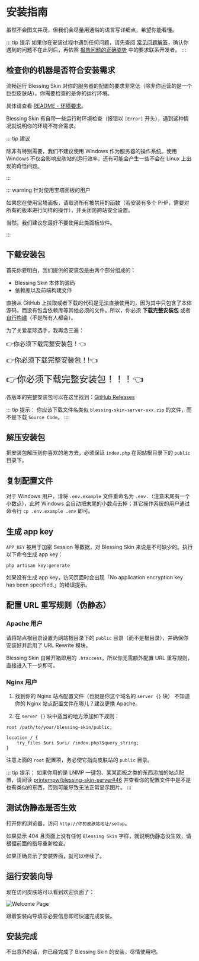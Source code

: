 # 安装指南

虽然不会图文并茂，但我们会尽量用通俗的语言写详细点，希望你能看懂。

::: tip 提示
如果你在安装过程中遇到任何问题，请先查阅 [常见问题解答](/faq.md)，确认你遇到的问题不在此列后，再依照 [报告问题的正确姿势](/report.md) 中的要求联系开发者。
:::

## 检查你的机器是否符合安装需求

流畅运行 Blessing Skin 对你的服务器的配置的要求非常低（除非你运营的是一个巨型皮肤站）。你需要检查的是你的运行环境。

具体请查看 [README - 环境要求](https://github.com/bs-community/blessing-skin-server/blob/master/README.md#%E7%8E%AF%E5%A2%83%E8%A6%81%E6%B1%82)。

Blessing Skin 有自带一些运行时环境检查（报错以 `[Error]` 开头），遇到这种情况就说明你的环境不符合需求。

::: tip 建议

除非有特别需要，我们不建议使用 Windows 作为服务器的操作系统。使用 Windows 不仅会影响皮肤站的运行效率，还有可能会产生一些不会在 Linux 上出现的奇怪问题。

:::

::: warning 针对使用宝塔面板的用户

如果您在使用宝塔面板，请取消所有被禁用的函数（若安装有多个 PHP，需要对所有的版本进行同样的操作），并关闭防跨站安全设置。

当然，我们建议您最好不要使用此类面板软件。

:::

## 下载安装包

首先你要明白，我们提供的安装包是由两个部分组成的：

- Blessing Skin 本体的源码
- 依赖库以及前端构建文件

直接从 GitHub 上拉取或者下载的代码是无法直接使用的，因为其中只包含了本体源码，而没有包含依赖库等其他必须的文件。所以，你必须 **下载完整安装包** 或者 [自行构建](build.md)（不是所有人都会）。

为了关爱星际选手，我再念三遍：

<font size=3>👉你必须下载完整安装包！👈</font>

<font size=4>👉你必须下载完整安装包！!👈</font>

<font size=5>👉你必须下载完整安装包！！！👈</font>

各版本的完整安装包可以在这里找到：[GitHub Releases](https://github.com/bs-community/blessing-skin-server/releases)

::: tip 提示：
你应该下载文件名类似 `blessing-skin-server-xxx.zip` 的文件，而不是下载 `Source Code`。
:::

## 解压安装包

把安装包解压到你喜欢的地方去，必须保证 `index.php` 在网站根目录下的 `public` 目录下。

## 复制配置文件

对于 Windows 用户，请将 `.env.example` 文件重命名为 `.env.`（注意末尾有一个小数点），此时 Windows 会自动把末尾的小数点去掉；其它操作系统的用户通过命令行 `cp .env.example .env` 即可。

## 生成 app key

`APP_KEY` 被用于加密 Session 等数据，对 Blessing Skin 来说是不可缺少的。执行以下命令生成 app key：

```
php artisan key:generate
```

如果没有生成 app key，访问页面时会出现「No application encryption key has been specified.」的错误提示。

## 配置 URL 重写规则（伪静态）

### Apache 用户

请将站点根目录设置为网站根目录下的 `public` 目录（而不是根目录），并确保你安装好并启用了 URL Rewrite 模块。

Blessing Skin 自带开箱即用的 `.htaccess`，所以你无需额外配置 URL 重写规则，直接进入下一步即可。

### Nginx 用户

1. 找到你的 Nginx 站点配置文件（也就是你这个域名的 `server {}` 块）
   不知道你的 Nginx 站点配置文件在哪儿？建议更换 Apache。

2. 在 `server {}` 块中适当的地方添加如下规则：

```nginx
root /path/to/your/blessing-skin/public;

location / {
    try_files $uri $uri/ /index.php?$query_string;
}
```

注意上面的 `root` 配置项，务必使它指向皮肤站的 `public` 目录。

::: tip 提示：
如果你用的是 LNMP 一键包、某某面板之类的东西添加的站点配置，请阅读 [printempw/blessing-skin-server#46](https://github.com/printempw/blessing-skin-server/issues/46) 并查看你的配置文件中是不是也有类似的东西，否则可能导致无法正常显示图片。
:::

## 测试伪静态是否生效

打开你的浏览器，访问 `http://你的皮肤站地址/setup`。

如果显示 404 且页面上没有任何 `Blessing Skin` 字样，就说明伪静态没生效，请根据前面的指导重新检查。

如果正确显示了安装界面，就可以继续了。

## 运行安装向导

现在访问皮肤站可以看到欢迎页面了：

![Welcome Page](https://i.loli.net/2018/02/08/5a7c1b7f4ab66.png)

跟着安装向导填写必要信息即可快速完成安装。

## 安装完成

不出意外的话，你已经完成了 Blessing Skin 的安装，尽情使用吧。
